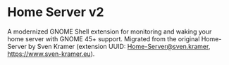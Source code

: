 # Home Server v2

A modernized GNOME Shell extension for monitoring and waking your home server with GNOME 45+ support. Migrated from the original Home-Server by Sven Kramer (extension UUID: Home-Server@sven.kramer, https://www.sven-kramer.eu).